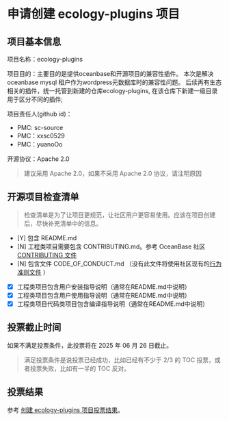 # 申请创建 ecology-plugins 项目

## 项目基本信息

项目名称：ecology-plugins

项目目的：主要目的是提供oceanbase和开源项目的兼容性插件。
本次是解决oceanbase mysql 租户作为wordpress元数据库时的兼容性问题。
后续再有生态相关的插件，统一托管到新建的仓库ecology-plugins, 在该仓库下新建一级目录用于区分不同的插件;

项目责任人(github id)：
- PMC: sc-source
- PMC：xxsc0529
- PMC：yuanoOo

开源协议：Apache 2.0

> 建议采用 Apache 2.0，如果不采用 Apache 2.0 协议，请注明原因

## 开源项目检查清单

> 检查清单是为了让项目更规范，让社区用户更容易使用。应该在项目创建后，尽快补充清单中的信息。

- [Y] 包含 README.md
- [N] 工程类项目需要包含 CONTRIBUTING.md。参考 OceanBase 社区 [CONTRIBUTING 文件](https://github.com/oceanbase/.github/blob/main/CONTRIBUTING.md)
- [N] 包含文件 CODE_OF_CONDUCT.md （没有此文件将使用社区现有的[行为准则文件](https://github.com/oceanbase/.github/blob/main/CODE_OF_CONDUCT.md) ）
- [x] 工程类项目包含用户安装指导说明（通常在README.md中说明）
- [x] 工程类项目包含用户使用指导说明（通常在README.md中说明）
- [x] 工程类项目代码类项目包含编译指导说明（通常在README.md中说明）

## 投票截止时间

如果不满足投票条件，此投票将在 2025 年 06 月 26 日截止。

> 满足投票条件是说投票已经成功，比如已经有不少于 2/3 的 TOC 投票，或者投票失败，比如有一半的 TOC 反对。

## 投票结果

参考 [创建 ecology-plugins 项目投票结果](https://github.com/oceanbase/community/pull/39)。
